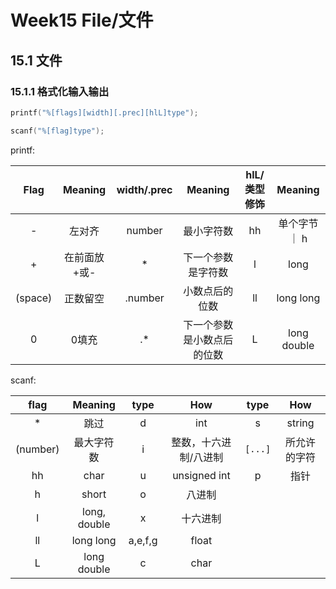 # Week15 File/文件
## 15.1 文件
### 15.1.1 格式化输入输出
```C
printf("%[flags][width][.prec][hlL]type");

scanf("%[flag]type");
```
printf:

| Flag  | Meaning | width/.prec | Meaning | hlL/类型修饰 | Meaning |
| :---: | :---: | :---: | :---: | :---: | :---: |
| - | 左对齐 | number | 最小字符数 | hh | 单个字节 ｜ h | short |
| + | 在前面放+或- | * | 下一个参数是字符数 | l | long |
| (space) | 正数留空 | .number | 小数点后的位数 | ll | long long |
| 0 | 0填充 | .* | 下一个参数是小数点后的位数 | L | long double |

scanf:

| flag | Meaning | type | How | type | How |
| :---: | :---: | :---: | :---: | :---: | :---: |
| * | 跳过 | d | int | s | string |
| (number) | 最大字符数 | i | 整数，十六进制/八进制 | `[...]` | 所允许的字符 |
| hh | char | u | unsigned int | p | 指针 |
| h | short | o | 八进制 |
| l | long, double | x | 十六进制 |
| ll | long long | a,e,f,g | float | 
| L | long double | c | char |
